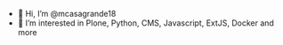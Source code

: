 - 👋 Hi, I’m @mcasagrande18
- 👀 I’m interested in Plone, Python, CMS, Javascript, ExtJS, Docker and more

<!---
mcasagrande18/mcasagrande18 is a ✨ special ✨ repository because its `README.md` (this file) appears on your GitHub profile.
You can click the Preview link to take a look at your changes.
--->
